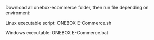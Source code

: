 Download all onebox-ecommerce folder, then run file depending on enviroment:



Linux executable script: ONEBOX E-Commerce.sh


Windows executable: ONEBOX E-Commerce.bat
